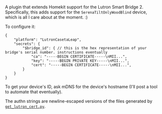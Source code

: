 A plugin that extends Homekit support for the Lutron Smart Bridge 2. Specifically, this adds support for the `SerenaTiltOnlyWoodBlind` device, which is all I care about at the moment. :)

To configure it:
```
{
    "platform": "LutronCasetaLeap",
    "secrets": {
        "$bridge_id": { // this is the hex representation of your bridge's serial number. instructions eventually
            "ca": "-----BEGIN CERTIFICATE-----\nMII...",
            "key": "-----BEGIN PRIVATE KEY-----\nMII...",
            "cert": "-----BEGIN CERTIFICATE-----\nMII...",
        }
    }
}
```

To get your device's ID, ask mDNS for the device's hostname (I'll post a tool to automate that eventually).

The authn strings are newline-escaped versions of the files generated by [`get_lutron_cert.py`](https://github.com/gurumitts/pylutron-caseta/blob/dev/get_lutron_cert.py).
